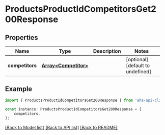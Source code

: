 # ProductsProductIdCompetitorsGet200Response


## Properties

Name | Type | Description | Notes
------------ | ------------- | ------------- | -------------
**competitors** | [**Array&lt;Competitor&gt;**](Competitor.md) |  | [optional] [default to undefined]

## Example

```typescript
import { ProductsProductIdCompetitorsGet200Response } from 'aha-api-client';

const instance: ProductsProductIdCompetitorsGet200Response = {
    competitors,
};
```

[[Back to Model list]](../README.md#documentation-for-models) [[Back to API list]](../README.md#documentation-for-api-endpoints) [[Back to README]](../README.md)
